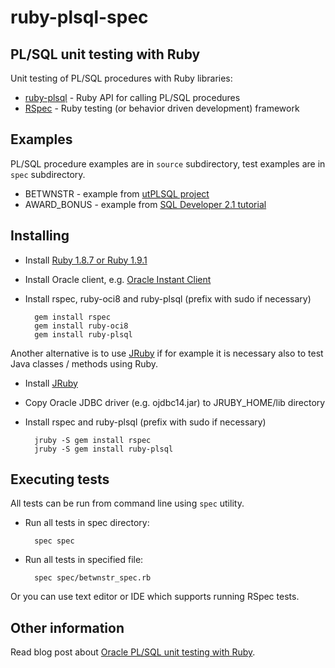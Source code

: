 ruby-plsql-spec
===============
PL/SQL unit testing with Ruby
-----------------------------

Unit testing of PL/SQL procedures with Ruby libraries:

* [ruby-plsql](http://github.com/rsim/ruby-plsql) - Ruby API for calling PL/SQL procedures
* [RSpec](http://rspec.info) - Ruby testing (or behavior driven development) framework

Examples
--------

PL/SQL procedure examples are in `source` subdirectory, test examples are in `spec` subdirectory.

* BETWNSTR - example from [utPLSQL project](http://utplsql.sourceforge.net/)
* AWARD_BONUS - example from [SQL Developer 2.1 tutorial](http://www.oracle.com/technology/obe/11gr2_db_prod/appdev/sqldev/sqldev_unit_test/sqldev_unit_test.htm)

Installing
----------

* Install [Ruby 1.8.7 or Ruby 1.9.1](http://www.ruby-lang.org/en/downloads/)
* Install Oracle client, e.g. [Oracle Instant Client](http://www.oracle.com/technology/tech/oci/instantclient/index.html)
* Install rspec, ruby-oci8 and ruby-plsql (prefix with sudo if necessary)

        gem install rspec
        gem install ruby-oci8
        gem install ruby-plsql

Another alternative is to use [JRuby](http://jruby.org) if for example it is necessary also to test Java classes / methods using Ruby.

* Install [JRuby](http://jruby.org/download)
* Copy Oracle JDBC driver (e.g. ojdbc14.jar) to JRUBY_HOME/lib directory
* Install rspec and ruby-plsql (prefix with sudo if necessary)

        jruby -S gem install rspec
        jruby -S gem install ruby-plsql

Executing tests
---------------

All tests can be run from command line using `spec` utility.

* Run all tests in spec directory:

        spec spec

* Run all tests in specified file:

        spec spec/betwnstr_spec.rb

Or you can use text editor or IDE which supports running RSpec tests.

Other information
-----------------

Read blog post about [Oracle PL/SQL unit testing with Ruby](http://blog.rayapps.com/2009/11/27/oracle-plsql-unit-testing-with-ruby).
